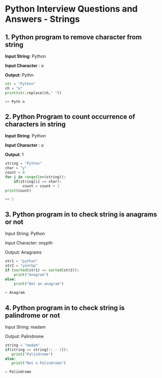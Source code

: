 # Python Interview Questions and Answers - Strings


## 1. Python program to remove character from string

**Input String**: Python

**Input Character** : o

**Output**: Pythn

```python
str = "Python"
ch = "o"
print(str.replace(ch," ")) 

>> Pyth n

```

## 2. Python Program to count occurrence of characters in string


**Input String**: Python

**Input Character** : o

**Output**: 1

```python
string = "Python"
char = "y"
count = 0
for i in range(len(string)):
    if(string[i] == char):
        count = count + 1
print(count)

>> 1

```


## 3. Python program in to check string is anagrams or not

Input String: Python

Input Character: onypth

Output: Anagrams


```python
str1 = "python"
str2 = "yonthp"
if (sorted(str1) == sorted(str2)):
    print("Anagram")
else:
    print("Not an anagram")
    
> Anagram

```

## 4. Python program in to check string is palindrome or not

Input String: madam

Output: Palindrome

```python
string = "madam"
if(string == string[:: - 1]):
   print("Palindrome")
else:
   print("Not a Palindrome") 

> Palindrome

```

